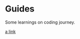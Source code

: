 # Guides
Some learnings on coding journey.

[a link](https://github.com/anupsavvy/Guides/blob/master/django_rhel7_deployment.md)
